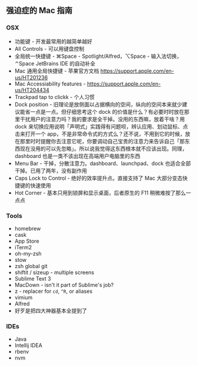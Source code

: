 ## 强迫症的 Mac 指南

### OSX

* 功能键 - 开发最常用的越简单越好
* All Controls - 可以用键盘控制
* 全局统一快捷键 - ⌘Space - Spotlight/Alfred，⌥Space - 输入法切换，⌃Space JetBrains IDE 的自动补全
* Mac 通用全局快捷键 - 苹果官方文档 https://support.apple.com/en-us/HT201236
* Mac Accessiability features - https://support.apple.com/en-us/HT204434
* Trackpad tap to clickk - 个人习惯
* Dock position - 旧理论是放侧面以占据横向的空间，纵向的空间本来就少建议能省一点是一点。但仔细思考这个 dock 的价值是什么？有必要时时放在那里干扰用户的注意力吗？我的要求是全干掉。没用的东西嘛，放着干啥？用 dock 来切换应用说明「声明式」实践得有问题呗，辨认应用、划动鼠标、点击来打开一个 app，不是非常命令式的方式么？还不说，不用到它的时候，放在那里时时提醒你去注意它呢，你要调动自己宝贵的注意力来告诉自己「那东西现在没用的可以先忽略」。所以说我觉得这东西根本就不应该出现。同理，dashboard 也是一类不该出现在高端用户电脑里的东西
* Menu Bar - 干掉，分散注意力。dashboard、launchpad、dock 也适合全部干掉。已用了两年，没有副作用
* Caps Lock to Control - 绝好的效率提升点。直接支持了 Mac 大部分变态快捷键的快速使用
* Hot Corner - 基本只用到锁屏和显示桌面，后者原生的 F11 稍微难按了那么一点点


### Tools 

* homebrew
* cask
* App Store
* iTerm2
* oh-my-zsh
* stow
* zsh global git
* shiftit / sizeup - multiple screens 
* Sublime Text 3
* MacDown - isn't it part of Sublime's job? 
* z - replacer for `cd`, `^R`, or aliases
* vimium
* Alfred 
* 好歹是把四大神器基本全提到了

### IDEs 

* Java
* Intellij IDEA
* rbenv
* nvm